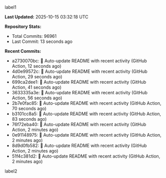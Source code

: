 
label1 
<!-- ACTIVITY_START -->
**Last Updated:** 2025-10-15 03:32:18 UTC

**Repository Stats:**
- Total Commits: 96961
- Last Commit: 13 seconds ago

**Recent Commits:**
- a2730070bc: 🤖 Auto-update README with recent activity (GitHub Action, 12 seconds ago)
- 4d0e99572c: 🤖 Auto-update README with recent activity (GitHub Action, 29 seconds ago)
- 699ca2dee1: 🤖 Auto-update README with recent activity (GitHub Action, 41 seconds ago)
- 3633335a3e: 🤖 Auto-update README with recent activity (GitHub Action, 56 seconds ago)
- 2b7e0fac85: 🤖 Auto-update README with recent activity (GitHub Action, 70 seconds ago)
- b3101cc8a5: 🤖 Auto-update README with recent activity (GitHub Action, 83 seconds ago)
- 76f72eba40: 🤖 Auto-update README with recent activity (GitHub Action, 2 minutes ago)
- 0e91148975: 🤖 Auto-update README with recent activity (GitHub Action, 2 minutes ago)
- 8d9d0fb582: 🤖 Auto-update README with recent activity (GitHub Action, 2 minutes ago)
- 51f4c381d2: 🤖 Auto-update README with recent activity (GitHub Action, 2 minutes ago)
<!-- ACTIVITY_END -->

label2
